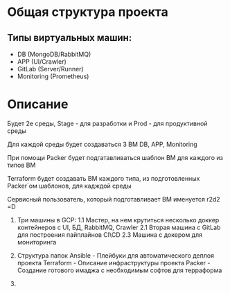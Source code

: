 # Общая структура проекта

## Типы виртуальных машин:
  
- DB (MongoDB/RabbitMQ)
- APP (UI/Crawler)
- GitLab (Server/Runner)
- Monitoring (Prometheus)

# Описание

Будет 2е среды, Stage - для разработки и Prod - для продуктивной среды

Для каждой среды будет создаваться 3 ВМ DB, APP, Monitoring

При помощи Packer будет подгатавливаться шаблон ВМ для каждого из типов ВМ

Terraform будет создавать ВМ каждого типа, из подготовленных Packer`ом шаблонов, для кадждой среды

Сервисный пользователь, который подготавливает ВМ именуется r2d2 =D

1. Три машины в GCP:
	1.1 Мастер, на нем крутиться несколько доккер контейнеров с UI, БД, RabbitMQ, Crawler
	2.1 Вторая машина с GitLab для построения пайплайнов CI\CD
	2.3 Машина с докером для мониторинга

2. Структура папок
	Ansible - Плейбуки для автоматического деплоя проекта
	Terraform - Описание инфраструктуры проекта 
	Packer - Создание готового имаджа с необходимым софтов для терраформа
	
3. 
